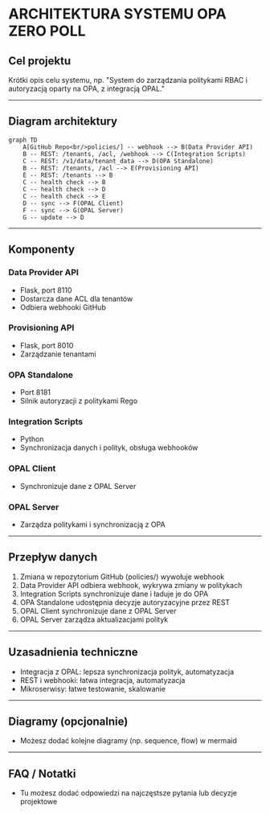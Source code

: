 # ARCHITEKTURA SYSTEMU OPA ZERO POLL

## Cel projektu
Krótki opis celu systemu, np. "System do zarządzania politykami RBAC i autoryzacją oparty na OPA, z integracją OPAL."

---

## Diagram architektury

```mermaid
graph TD
    A[GitHub Repo<br/>policies/] -- webhook --> B(Data Provider API)
    B -- REST: /tenants, /acl, /webhook --> C(Integration Scripts)
    C -- REST: /v1/data/tenant_data --> D(OPA Standalone)
    B -- REST: /tenants, /acl --> E(Provisioning API)
    E -- REST: /tenants --> B
    C -- health check --> B
    C -- health check --> D
    C -- health check --> E
    D -- sync --> F(OPAL Client)
    F -- sync --> G(OPAL Server)
    G -- update --> D
```

---

## Komponenty

### Data Provider API
- Flask, port 8110
- Dostarcza dane ACL dla tenantów
- Odbiera webhooki GitHub

### Provisioning API
- Flask, port 8010
- Zarządzanie tenantami

### OPA Standalone
- Port 8181
- Silnik autoryzacji z politykami Rego

### Integration Scripts
- Python
- Synchronizacja danych i polityk, obsługa webhooków

### OPAL Client
- Synchronizuje dane z OPAL Server

### OPAL Server
- Zarządza politykami i synchronizacją z OPA

---

## Przepływ danych
1. Zmiana w repozytorium GitHub (policies/) wywołuje webhook
2. Data Provider API odbiera webhook, wykrywa zmiany w politykach
3. Integration Scripts synchronizuje dane i ładuje je do OPA
4. OPA Standalone udostępnia decyzje autoryzacyjne przez REST
5. OPAL Client synchronizuje dane z OPAL Server
6. OPAL Server zarządza aktualizacjami polityk

---

## Uzasadnienia techniczne
- Integracja z OPAL: lepsza synchronizacja polityk, automatyzacja
- REST i webhooki: łatwa integracja, automatyzacja
- Mikroserwisy: łatwe testowanie, skalowanie

---

## Diagramy (opcjonalnie)
- Możesz dodać kolejne diagramy (np. sequence, flow) w mermaid

---

## FAQ / Notatki
- Tu możesz dodać odpowiedzi na najczęstsze pytania lub decyzje projektowe 